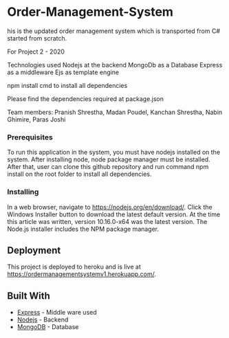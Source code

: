 # Order-Management-System

his is the updated order management system which is transported from C# started from scratch.

For Project 2 - 2020

Technologies used
Nodejs at the backend
MongoDb as a Database
Express as a middleware
Ejs as template engine

npm install cmd to install all dependencies

Please find the dependencies required at package.json

Team members: Pranish Shrestha, Madan Poudel, Kanchan Shrestha, Nabin Ghimire, Paras Joshi

### Prerequisites

To run this application in the system, you must have nodejs installed on the system. After installing node, node package manager must be installed. After that, user can clone this github repository and run command npm install on the root folder to install all
dependencies.

### Installing

In a web browser, navigate to https://nodejs.org/en/download/. Click the Windows Installer button to download the latest default version. At the time this article was written, version 10.16.0-x64 was the latest version. The Node.js installer includes the NPM package manager.

## Deployment

This project is deployed to heroku and is live at https://ordermanagementsystemv1.herokuapp.com/.

## Built With

- [Express](https://expressjs.com/) - Middle ware used
- [Nodejs](https://nodejs.org) - Backend
- [MongoDB](https://www.mongodb.com/) - Database
